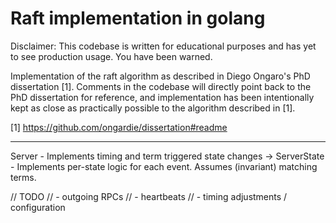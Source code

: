 Raft implementation in golang
=============================

Disclaimer: This codebase is written for educational purposes and has yet to see production usage. You have been
warned.

Implementation of the raft algorithm as described in Diego Ongaro's PhD dissertation [1]. Comments in the codebase
will directly point back to the PhD dissertation for reference, and implementation has been intentionally kept as close
as practically possible to the algorithm described in [1].

[1] https://github.com/ongardie/dissertation#readme

----

Server - Implements timing and term triggered state changes
->
ServerState - Implements per-state logic for each event. Assumes (invariant) matching terms.

// TODO
// - outgoing RPCs
// - heartbeats
// - timing adjustments / configuration